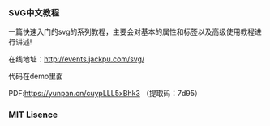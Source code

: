 ### SVG中文教程

一篇快速入门的svg的系列教程，主要会对基本的属性和标签以及高级使用教程进行讲述!

在线地址：http://events.jackpu.com/svg/

代码在demo里面

PDF:https://yunpan.cn/cuypLLL5xBhk3 （提取码：7d95）

### MIT Lisence

